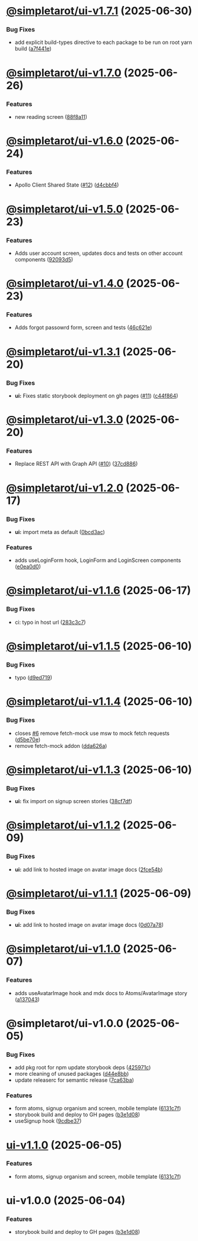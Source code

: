 # [@simpletarot/ui-v1.7.1](https://github.com/avacollins/simple-tarot/compare/@simpletarot/ui-v1.7.0...@simpletarot/ui-v1.7.1) (2025-06-30)


### Bug Fixes

* add explicit build-types directive to each package to be run on root yarn build ([a7f441e](https://github.com/avacollins/simple-tarot/commit/a7f441eeddc7155ae4cee34cc42c45fd0ac59697))

# [@simpletarot/ui-v1.7.0](https://github.com/avacollins/simple-tarot/compare/@simpletarot/ui-v1.6.0...@simpletarot/ui-v1.7.0) (2025-06-26)


### Features

* new reading screen ([88f8a11](https://github.com/avacollins/simple-tarot/commit/88f8a11df3fd33ea143e316305a38e6b86dc161d))

# [@simpletarot/ui-v1.6.0](https://github.com/avacollins/simple-tarot/compare/@simpletarot/ui-v1.5.0...@simpletarot/ui-v1.6.0) (2025-06-24)


### Features

* Apollo Client Shared State ([#12](https://github.com/avacollins/simple-tarot/issues/12)) ([d4cbbf4](https://github.com/avacollins/simple-tarot/commit/d4cbbf414dbf4afc7aa77c1485bddc58e610af5d))

# [@simpletarot/ui-v1.5.0](https://github.com/avacollins/simple-tarot/compare/@simpletarot/ui-v1.4.0...@simpletarot/ui-v1.5.0) (2025-06-23)


### Features

* Adds user account screen, updates docs and tests on other account components ([92093d5](https://github.com/avacollins/simple-tarot/commit/92093d534b6a1e7ae9a0df5468e526311d7c9a14))

# [@simpletarot/ui-v1.4.0](https://github.com/avacollins/simple-tarot/compare/@simpletarot/ui-v1.3.1...@simpletarot/ui-v1.4.0) (2025-06-23)


### Features

* Adds forgot passowrd form, screen and tests ([46c621e](https://github.com/avacollins/simple-tarot/commit/46c621e0c8f01666a36903d5d3597e7dac592583))

# [@simpletarot/ui-v1.3.1](https://github.com/avacollins/simple-tarot/compare/@simpletarot/ui-v1.3.0...@simpletarot/ui-v1.3.1) (2025-06-20)


### Bug Fixes

* **ui:** Fixes static storybook deployment on gh pages ([#11](https://github.com/avacollins/simple-tarot/issues/11)) ([c44f864](https://github.com/avacollins/simple-tarot/commit/c44f864e06f425ae9351ec4b7dfdbd29e1b75615))

# [@simpletarot/ui-v1.3.0](https://github.com/avacollins/simple-tarot/compare/@simpletarot/ui-v1.2.0...@simpletarot/ui-v1.3.0) (2025-06-20)


### Features

* Replace REST API with Graph API ([#10](https://github.com/avacollins/simple-tarot/issues/10)) ([37cd886](https://github.com/avacollins/simple-tarot/commit/37cd88687799fc4944c97a28775547af19f00130))

# [@simpletarot/ui-v1.2.0](https://github.com/avacollins/simple-tarot/compare/@simpletarot/ui-v1.1.6...@simpletarot/ui-v1.2.0) (2025-06-17)


### Bug Fixes

* **ui:** import meta as default ([0bcd3ac](https://github.com/avacollins/simple-tarot/commit/0bcd3ac36bd8a166318dd14ff0d9ef6fdea289f5))


### Features

* adds useLoginForm hook, LoginForm and LoginScreen components ([e0ea0d0](https://github.com/avacollins/simple-tarot/commit/e0ea0d021b7337ccc5802b721bbe2a658df6294f))

# [@simpletarot/ui-v1.1.6](https://github.com/avacollins/simple-tarot/compare/@simpletarot/ui-v1.1.5...@simpletarot/ui-v1.1.6) (2025-06-17)


### Bug Fixes

* ci: typo in host url ([283c3c7](https://github.com/avacollins/simple-tarot/commit/283c3c73e3a42671e9bdbe969a2430075e2070f5))

# [@simpletarot/ui-v1.1.5](https://github.com/avacollins/simple-tarot/compare/@simpletarot/ui-v1.1.4...@simpletarot/ui-v1.1.5) (2025-06-10)


### Bug Fixes

* typo ([d9ed719](https://github.com/avacollins/simple-tarot/commit/d9ed7194e86ce1c6a0ab22048dd3d3d7fe649d7d))

# [@simpletarot/ui-v1.1.4](https://github.com/avacollins/simple-tarot/compare/@simpletarot/ui-v1.1.3...@simpletarot/ui-v1.1.4) (2025-06-10)


### Bug Fixes

* closes [#6](https://github.com/avacollins/simple-tarot/issues/6) remove fetch-mock use msw to mock fetch requests ([d5be70e](https://github.com/avacollins/simple-tarot/commit/d5be70ea44a6a7d7861f98b39ba166a975c71e74))
* remove fetch-mock addon ([dda626a](https://github.com/avacollins/simple-tarot/commit/dda626a589e4337de8f6fb9a1df2edb4a302652e))

# [@simpletarot/ui-v1.1.3](https://github.com/avacollins/simple-tarot/compare/@simpletarot/ui-v1.1.2...@simpletarot/ui-v1.1.3) (2025-06-10)


### Bug Fixes

* **ui:** fix import on signup screen stories ([38cf7df](https://github.com/avacollins/simple-tarot/commit/38cf7df7714faed394e6081e847006c93bd424c8))

# [@simpletarot/ui-v1.1.2](https://github.com/avacollins/simple-tarot/compare/@simpletarot/ui-v1.1.1...@simpletarot/ui-v1.1.2) (2025-06-09)


### Bug Fixes

* **ui:** add link to hosted image on avatar image docs ([2fce54b](https://github.com/avacollins/simple-tarot/commit/2fce54bad89b3a5ee2f3a79085476d15e2e2a630))

# [@simpletarot/ui-v1.1.1](https://github.com/avacollins/simple-tarot/compare/@simpletarot/ui-v1.1.0...@simpletarot/ui-v1.1.1) (2025-06-09)


### Bug Fixes

* **ui:** add link to hosted image on avatar image docs ([0d07a78](https://github.com/avacollins/simple-tarot/commit/0d07a78de8662bc2f0dc414e992b8cb261ac7993))

# [@simpletarot/ui-v1.1.0](https://github.com/avacollins/simple-tarot/compare/@simpletarot/ui-v1.0.0...@simpletarot/ui-v1.1.0) (2025-06-07)


### Features

* adds useAvatarImage hook and mdx docs  to Atoms/AvatarImage story ([a137043](https://github.com/avacollins/simple-tarot/commit/a137043c5c29d315d99bb46a1f10af4244d392de))

# @simpletarot/ui-v1.0.0 (2025-06-05)


### Bug Fixes

* add pkg root for npm update storybook deps ([425971c](https://github.com/avacollins/simple-tarot/commit/425971c9593aed03b50a0ffa5adaea6361bc746a))
* more cleaning of unused packages ([d44e8bb](https://github.com/avacollins/simple-tarot/commit/d44e8bb421cbeb96f2dee35ab9ac3a9287877913))
* update releaserc for semantic release ([7ca63ba](https://github.com/avacollins/simple-tarot/commit/7ca63ba9ef72f2db5b0791ce459f1398d90d0e21))


### Features

* form atoms, signup organism and screen, mobile template ([6131c7f](https://github.com/avacollins/simple-tarot/commit/6131c7f265763c63781756013fccaadebc03c022))
* storybook build and deploy to GH pages ([b3e1d08](https://github.com/avacollins/simple-tarot/commit/b3e1d0852b81d589771866fdba304254fff7d0a4))
* useSignup hook ([9cdbe37](https://github.com/avacollins/simple-tarot/commit/9cdbe376c80eb00bd0ef595f851a72d9dfbb7304))

# [ui-v1.1.0](https://github.com/avacollins/simple-tarot/compare/ui-v1.0.0...ui-v1.1.0) (2025-06-05)


### Features

* form atoms, signup organism and screen, mobile template ([6131c7f](https://github.com/avacollins/simple-tarot/commit/6131c7f265763c63781756013fccaadebc03c022))

# ui-v1.0.0 (2025-06-04)


### Features

* storybook build and deploy to GH pages ([b3e1d08](https://github.com/avacollins/simple-tarot/commit/b3e1d0852b81d589771866fdba304254fff7d0a4))
